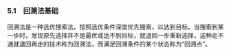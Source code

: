 ### 5.1　回溯法基础

回溯法是一种选优搜索法，按照选优条件深度优先搜索，以达到目标。当搜索到某一步时，发现原先选择并不是最优或达不到目标，就退回一步重新选择，这种走不通就退回再走的技术称为回溯法，而满足回溯条件的某个状态称为“回溯点”。

